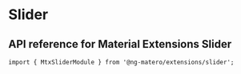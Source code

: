 # Slider

## API reference for Material Extensions Slider

`import { MtxSliderModule } from '@ng-matero/extensions/slider';`
